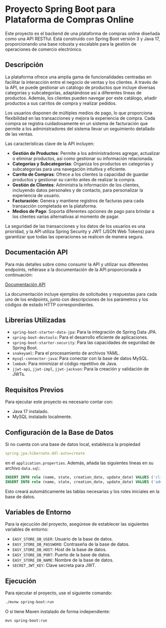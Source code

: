 # Proyecto Spring Boot para Plataforma de Compras Online

Este proyecto es el backend de una plataforma de compras online diseñada como una API RESTful. Está construido con Spring Boot versión 3 y Java 17, proporcionando una base robusta y escalable para la gestión de operaciones de comercio electrónico.

## Descripción

La plataforma ofrece una amplia gama de funcionalidades centradas en facilitar la interacción entre el negocio de ventas y los clientes. A través de la API, se puede gestionar un catálogo de productos que incluye diversas categorías y subcategorías, adaptándose así a diferentes líneas de productos. Además, los clientes pueden navegar por este catálogo, añadir productos a sus carritos de compra y realizar pedidos.

Los usuarios disponen de múltiples medios de pago, lo que proporciona flexibilidad en las transacciones y mejora la experiencia de compra. Cada compra se registra cuidadosamente en un sistema de facturación que permite a los administradores del sistema llevar un seguimiento detallado de las ventas.

Las características clave de la API incluyen:

- **Gestión de Productos**: Permite a los administradores agregar, actualizar o eliminar productos, así como gestionar su información relacionada.
- **Categorías y Subcategorías**: Organiza los productos en categorías y subcategorías para una navegación intuitiva y eficiente.
- **Carrito de Compras**: Ofrece a los clientes la capacidad de guardar productos y gestionar su carrito antes de realizar la compra.
- **Gestión de Clientes**: Administra la información de los clientes, incluyendo datos personales y de contacto, para personalizar la experiencia de usuario.
- **Facturación**: Genera y mantiene registros de facturas para cada transacción completada en la plataforma.
- **Medios de Pago**: Soporta diferentes opciones de pago para brindar a los clientes varias alternativas al momento de pagar.

La seguridad de las transacciones y los datos de los usuarios es una prioridad, y la API utiliza Spring Security y JWT (JSON Web Tokens) para garantizar que todas las operaciones se realicen de manera segura.

## Documentación API

Para más detalles sobre cómo consumir la API y utilizar sus diferentes endpoints, refiérase a la documentación de la API proporcionada a continuación:

[Documentación API](https://documenter.getpostman.com/view/21994524/2s9YRGyUzK)

La documentación incluye ejemplos de solicitudes y respuestas para cada uno de los endpoints, junto con descripciones de los parámetros y los códigos de estado HTTP correspondientes.

## Librerías Utilizadas

- `spring-boot-starter-data-jpa`: Para la integración de Spring Data JPA.
- `spring-boot-devtools`: Para el desarrollo eficiente de aplicaciones.
- `spring-boot-starter-security`: Para las capacidades de seguridad de Spring Boot.
- `snakeyaml`: Para el procesamiento de archivos YAML.
- `mysql-connector-java`: Para conectar con la base de datos MySQL.
- `lombok`: Para minimizar el código repetitivo de Java.
- `jjwt-api`, `jjwt-impl`, `jjwt-jackson`: Para la creación y validación de JWTs.

## Requisitos Previos

Para ejecutar este proyecto es necesario contar con:

- Java 17 instalado.
- MySQL instalado localmente.

## Configuración de la Base de Datos

Si no cuenta con una base de datos local, establezca la propiedad 
```yaml
spring.jpa.hibernate.ddl-auto=create
```

en el `application.properties`. Además, añada las siguientes líneas en su archivo `data.sql`:

```sql
INSERT INTO role (name, state, creation_date, update_date) VALUES ('client', 'active', NOW(), NOW());
INSERT INTO role (name, state, creation_date, update_date) VALUES ('admin', 'active', NOW(), NOW());
```

Esto creará automáticamente las tablas necesarias y los roles iniciales en la base de datos.

## Variables de Entorno

Para la ejecución del proyecto, asegúrese de establecer las siguientes variables de entorno:

- `EASY_STORE_DB_USER`: Usuario de la base de datos.
- `EASY_STORE_DB_PASSWORD`: Contraseña de la base de datos.
- `EASY_STORE_DB_HOST`: Host de la base de datos.
- `EASY_STORE_DB_PORT`: Puerto de la base de datos.
- `EASY_STORE_DB_NAME`: Nombre de la base de datos.
- `SECRET_JWT_KEY`: Clave secreta para JWT.

## Ejecución

Para ejecutar el proyecto, use el siguiente comando:

```bash
./mvnw spring-boot:run
```

O si tiene Maven instalado de forma independiente:

```bash
mvn spring-boot:run
```